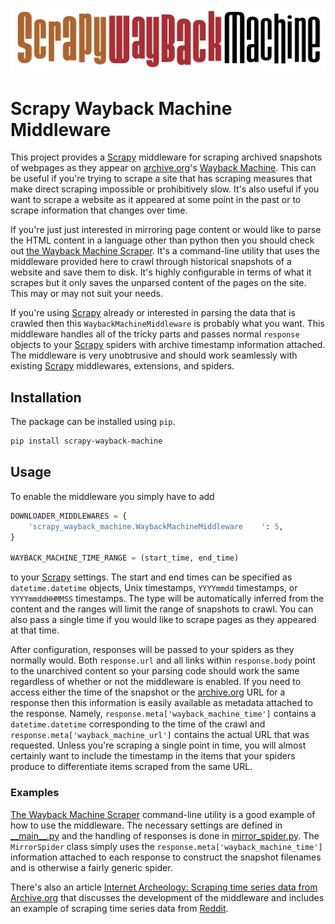 ![The Scrapy Wayback Machine Logo](img/logo.png)

# Scrapy Wayback Machine Middleware

This project provides a [Scrapy](https://scrapy.org) middleware for scraping archived snapshots of webpages as they appear on [archive.org](http://archive.org)'s [Wayback Machine](https://archive.org/web/).
This can be useful if you're trying to scrape a site that has scraping measures that make direct scraping impossible or prohibitively slow.
It's also useful if you want to scrape a website as it appeared at some point in the past or to scrape information that changes over time.

If you're just just interested in mirroring page content or would like to parse the HTML content in a language other than python then you should check out [the Wayback Machine Scraper](https://github.com/sangaline/wayback-machine-scraper).
It's a command-line utility that uses the middleware provided here to crawl through historical snapshots of a website and save them to disk.
It's highly configurable in terms of what it scrapes but it only saves the unparsed content of the pages on the site.
This may or may not suit your needs.

If you're using [Scrapy](https://scrapy.org) already or interested in parsing the data that is crawled then this `WaybackMachineMiddleware` is probably what you want.
This middleware handles all of the tricky parts and passes normal `response` objects to your [Scrapy](https://scrapy.org) spiders with archive timestamp information attached.
The middleware is very unobtrusive and should work seamlessly with existing [Scrapy](https://scrapy.org) middlewares, extensions, and spiders.

## Installation

The package can be installed using `pip`.

```bash
pip install scrapy-wayback-machine
```

## Usage

To enable the middleware you simply have to add

```python
DOWNLOADER_MIDDLEWARES = {
    'scrapy_wayback_machine.WaybackMachineMiddleware    ': 5,
}

WAYBACK_MACHINE_TIME_RANGE = (start_time, end_time)
```

to your [Scrapy](https://scrapy.org) settings.
The start and end times can be specified as `datetime.datetime` objects, Unix timestamps, `YYYYmmdd` timestamps, or `YYYYmmddHHMMSS` timestamps.
The type will be automatically inferred from the content and the ranges will limit the range of snapshots to crawl.
You can also pass a single time if you would like to scrape pages as they appeared at that time.

After configuration, responses will be passed to your spiders as they normally would.
Both `response.url` and all links within `response.body` point to the unarchived content so your parsing code should work the same regardless of whether or not the middleware is enabled.
If you need to access either the time of the snapshot or the [archive.org](http://archive.org) URL for a response then this information is easily available as metadata attached to the response.
Namely, `response.meta['wayback_machine_time']` contains a `datetime.datetime` corresponding to the time of the crawl and `response.meta['wayback_machine_url']` contains the actual URL that was requested.
Unless you're scraping a single point in time, you will almost certainly want to include the timestamp in the items that your spiders produce to differentiate items scraped from the same URL.

### Examples

[The Wayback Machine Scraper](https://github.com/sangaline/wayback-machine-scraper) command-line utility is a good example of how to use the middleware.
The necessary settings are defined in [\_\_main\_\_.py](https://github.com/sangaline/wayback_machine_scraper/scraper/__main__.py) and the handling of responses is done in [mirror_spider.py](https://github.com/sangaline/wayback_machine_scraper/scraper/mirror_spider.py).
The `MirrorSpider` class simply uses the `response.meta['wayback_machine_time']` information attached to each response to construct the snapshot filenames and is otherwise a fairly generic spider.

There's also an article [Internet Archeology: Scraping time series data from Archive.org](http://sangaline.com/post/wayback-machine-scraper/) that discusses the development of the middleware and includes an example of scraping time series data from [Reddit](https://reddit.com).
